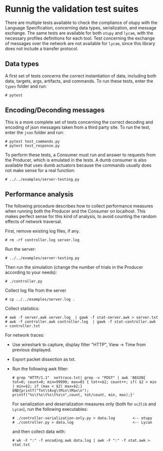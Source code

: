 # Runnig the validation test suites

There are multiple tests available to check the compliance of otupy with the Language Specification, concerning data types, serialization, and message exchange. The same tests are available for both ```otupy``` and ```lycam```, with the necessary profiles definitions for each tool. Test concerning the exchange of messages over the network are not available for ```lycam```, since this library does not include a transfer protocol.

## Data types
A first set of tests concerns the correct instantiation of data, including both data, targets, args, artifacts, and commands.
To run these tests, enter the ```types``` folder and run:
```
# pytest
```

## Encoding/Deconding messages
This is a more complete set of tests concerning the correct decoding and encoding of json messages taken from a third party site.
To run the test, enter the ```json``` folder and run:
```
# pytest test_commands.py
# pytest test_response.py
```
To perform these tests, a Consumer must run and answer to requests from the Producer, which is emulated in the tests. A dumb consumer is also available that uses dumb actuators because the commands usually does not make sense for a real function:
```
# ../../examples/server-testing.py
```

## Performance analysis 
The following procedure describes how to collect performance measures when running both the Producer and the Consumer on localhost. This makes perfect sense for this kind of analysis, to avoid counting the random effects of network traversal.

First, remove existing log files, if any.
```
# rm -rf controller.log server.log
```
Run the server:
```
# ../../examples/server-testing.py
```

Then run the simulation (change the number of trials in the Producer according to your needs):
```
# ./controller.py
```

Collect log file from the server
```
# cp ../../examples/server.log .
```

Collect statistics:
```
# awk -f server.awk server.log  | gawk -f stat-server.awk > server.txt
# awk -f controller.awk controller.log  | gawk -f stat-controller.awk > controller.txt
```

For network traces:
- Use wireshark to capture, display filter "HTTP", View -> Time from previous displayed.
- Export packet dissection as txt.
- Run the following awk filter:
  ```
  # grep "HTTP/1.1"  nettrace.txt| grep -v "POST" | awk 'BEGIN{ tot=0; count=0; min=99999; max=0} { tot+=$2; count++; if( $2 < min ) min=$2; if (max < $2) max=$2;} END{printf("Tot\tAvg\tMin\tMax\n"); printf("%s\t%s\t%s\t%s\n",count, tot/count, min, max);}'
  ```

  For serialization and deserialization measures only (both for ```oc2lib``` and ```Lycan```), run the following executables:
  ```
  # ./controller-serialization-only.py > data.log        <-- otupy
  # ./controller.py > data.log                           <-- Lycan
  ```
  and then collect data with:
  ```
  # wk -F ":" -f encoding.awk data.log | awk -F ":" -f stat.awk > stat.txt
  ```
  
